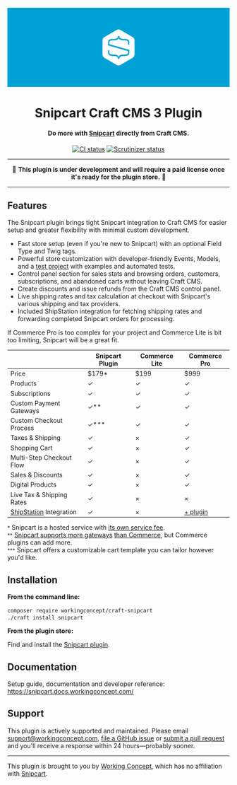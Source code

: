 ![Snipcart](resources/hero.svg)

<h1 align="center">Snipcart Craft CMS 3 Plugin</h1>

<h4 align="center">Do more with <a href="https://snipcart.com/">Snipcart</a> directly from Craft CMS.</h4>

<p align="center"><a href="https://travis-ci.org/workingconcept/snipcart-craft-plugin"><img src="https://travis-ci.org/workingconcept/snipcart-craft-plugin.svg?branch=master" alt="CI status"></a> <a href="https://scrutinizer-ci.com/g/workingconcept/snipcart-craft-plugin/"><img src="https://scrutinizer-ci.com/g/workingconcept/snipcart-craft-plugin/badges/quality-score.png?b=master" alt="Scrutinizer status"></a></p>

---

<p align="center">🚧 <b>This plugin is under development and will require a paid license once it's ready for the plugin store.</b> 🚧</p>

---

## Features

The Snipcart plugin brings tight Snipcart integration to Craft CMS for easier setup and greater flexibility with minimal custom development.

- Fast store setup (even if you're new to Snipcart) with an optional Field Type and Twig tags.
- Powerful store customization with developer-friendly Events, Models, and a [test project](https://github.com/workingconcept/snipcart-test) with examples and automated tests.
- Control panel section for sales stats and browsing orders, customers, subscriptions, and abandoned carts without leaving Craft CMS.
- Create discounts and issue refunds from the Craft CMS control panel.
- Live shipping rates and tax calculation at checkout with Snipcart's various shipping and tax providers.
- Included ShipStation integration for fetching shipping rates and forwarding completed Snipcart orders for processing.

If Commerce Pro is too complex for your project and Commerce Lite is bit too limiting, Snipcart will be a great fit.

|                                                         | Snipcart Plugin | Commerce Lite | Commerce Pro                                                |
| ------------------------------------------------------- | --------------- | ------------- | ----------------------------------------------------------- |
| Price                                                   | \$179\*         | \$199         | \$999                                                       |
| Products                                                | ✓               | ✓             | ✓                                                           |
| Subscriptions                                           | ✓               | ✓             | ✓                                                           |
| Custom Payment Gateways                                 | ✓\*\*           | ✓             | ✓                                                           |
| Custom Checkout Process                                 | ✓\*\*\*         | ✓             | ✓                                                           |
| Taxes & Shipping                                        | ✓               | ×             | ✓                                                           |
| Shopping Cart                                           | ✓               | ×             | ✓                                                           |
| Multi-Step Checkout Flow                                | ✓               | ×             | ✓                                                           |
| Sales & Discounts                                       | ✓               | ×             | ✓                                                           |
| Digital Products                                        | ✓               | ×             | ✓                                                           |
| Live Tax & Shipping Rates                               | ✓               | ×             | ×                                                           |
| [ShipStation](https://www.shipstation.com/) Integration | ✓               | ×             | [+ plugin](https://plugins.craftcms.com/shipstationconnect) |

<small>\*</small> Snipcart is a hosted service with [its own service fee](https://snipcart.com/pricing).  
<small>\*\*</small> [Snipcart supports more gateways](https://snipcart.com/list-ecommerce-payment-gateways) [than Commerce](https://docs.craftcms.com/commerce/v2/payment-gateways.html), but Commerce plugins can add more.  
<small>\*\*\*</small> Snipcart offers a customizable cart template you can tailor however you'd like.

## Installation

**From the command line:**

```shell
composer require workingconcept/craft-snipcart
./craft install snipcart
```

**From the plugin store:**

Find and install the [Snipcart plugin](https://plugins.craftcms.com/snipcart).

## Documentation

Setup guide, documentation and developer reference: https://snipcart.docs.workingconcept.com/

## Support

This plugin is actively supported and maintained. Please email [support@workingconcept.com](mailto:support@workingconcept.com), [file a GitHub issue](https://github.com/workingconcept/snipcart-craft-plugin/issues) or [submit a pull request](https://github.com/workingconcept/snipcart-craft-plugin/pulls) and you'll receive a response within 24 hours—probably sooner. 

---

This plugin is brought to you by [Working Concept](https://workingconcept.com), which has no affiliation with [Snipcart](https://snipcart.com/).
